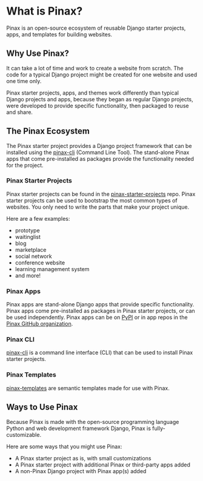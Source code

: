 # What is Pinax?

Pinax is an open-source ecosystem of reusable Django starter projects, apps, and templates for building websites.

## Why Use Pinax?

It can take a lot of time and work to create a website from scratch. The code for a typical Django project might be created for one website and used one time only. 

Pinax starter projects, apps, and themes work differently than typical Django projects and apps, because they began as regular Django projects, were developed to provide specific functionality, then packaged to reuse and share. 

## The Pinax Ecosystem

The Pinax starter project provides a Django project framework that can be installed using the [pinax-cli](https://github.com/pinax/pinax-cli) (Command Line Tool). The stand-alone Pinax apps that come pre-installed as packages provide the functionality needed for the project.

### Pinax Starter Projects

Pinax starter projects can be found in the [pinax-starter-projects](https://github.com/pinax/pinax-starter-projects) repo. Pinax starter projects can be used to bootstrap the most common types of websites. You only need to write the parts that make your project unique.

Here are a few examples:
* prototype
* waitinglist
* blog
* marketplace
* social network
* conference website
* learning management system
* and more!

### Pinax Apps

Pinax apps are stand-alone Django apps that provide specific functionality. Pinax apps come pre-installed as packages in Pinax starter projects, or can be used independently. Pinax apps can be on [PyPI](https://pypi.org/search/?q=pinax) or in app repos in the [Pinax GitHub organization](https://github.com/pinax/).

### Pinax CLI

[pinax-cli](https://github.com/pinax/pinax-cli) is a command line interface (CLI) that can be used to install Pinax starter projects.

### Pinax Templates

[pinax-templates](https://github.com/pinax/pinax-templates) are semantic templates made for use with Pinax.

## Ways to Use Pinax

Because Pinax is made with the open-source programming language Python and web development framework Django, Pinax is fully-customizable. 

Here are some ways that you might use Pinax:
* A Pinax starter project as is, with small customizations
* A Pinax starter project with additional Pinax or third-party apps added
* A non-Pinax Django project with Pinax app(s) added

